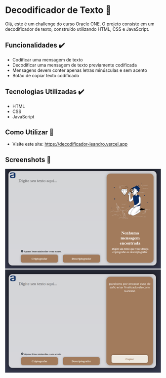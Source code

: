 # Decodificador de Texto 💎

Olá, este é um challenge do curso Oracle ONE. O projeto consiste em um decodificador de texto, construído utilizando HTML, CSS e JavaScript.

## Funcionalidades ✔️

- Codificar uma mensagem de texto
- Decodificar uma mensagem de texto previamente codificada
- Mensagens devem conter apenas letras minúsculas e sem acento
- Botão de copiar texto codificado

## Tecnologias Utilizadas ✔️

- HTML
- CSS
- JavaScript

## Como Utilizar 🚀

- Visite este site:
   https://decodificador-leandro.vercel.app

## Screenshots 💎

<img src="images/sem-mensagem.png" alt="Decodificador">
<img src="images/mensagem-secreta.png" alt="Decodificador">